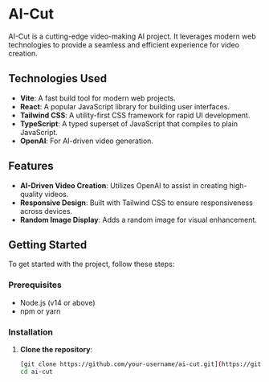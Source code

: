 # AI-Cut

AI-Cut is a cutting-edge video-making AI project. It leverages modern web technologies to provide a seamless and efficient experience for video creation.

## Technologies Used

- **Vite**: A fast build tool for modern web projects.
- **React**: A popular JavaScript library for building user interfaces.
- **Tailwind CSS**: A utility-first CSS framework for rapid UI development.
- **TypeScript**: A typed superset of JavaScript that compiles to plain JavaScript.
- **OpenAI**: For AI-driven video generation.

## Features

- **AI-Driven Video Creation**: Utilizes OpenAI to assist in creating high-quality videos.
- **Responsive Design**: Built with Tailwind CSS to ensure responsiveness across devices.
- **Random Image Display**: Adds a random image for visual enhancement.

## Getting Started

To get started with the project, follow these steps:

### Prerequisites

- Node.js (v14 or above)
- npm or yarn

### Installation

1. **Clone the repository**:
   ```bash
   [git clone https://github.com/your-username/ai-cut.git](https://github.com/gourab8389/AI-Cut.git)
   cd ai-cut
